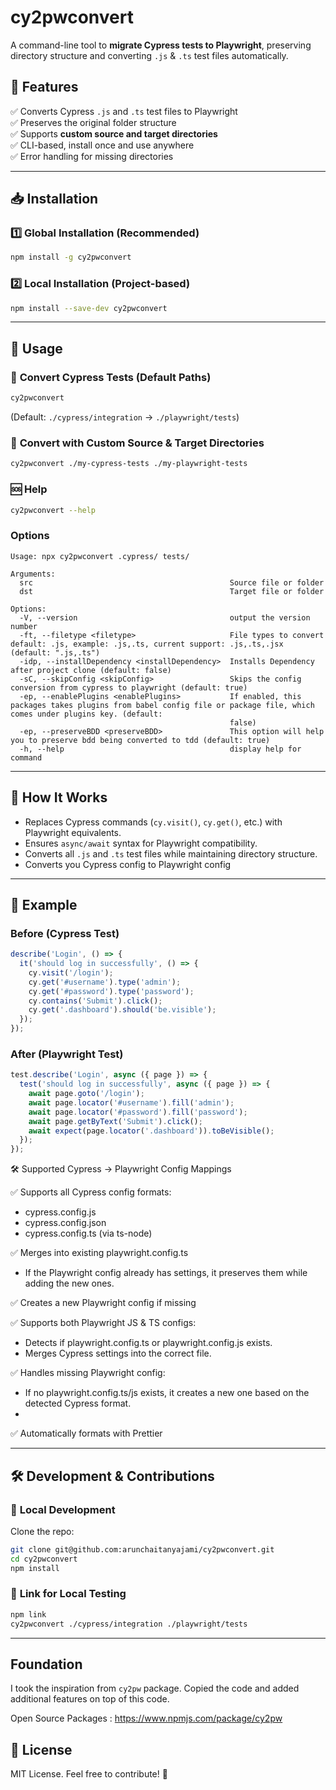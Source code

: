 # cy2pwconvert

A command-line tool to **migrate Cypress tests to Playwright**, preserving directory structure and converting `.js` & `.ts` test files automatically.

## 🚀 Features

✅ Converts Cypress `.js` and `.ts` test files to Playwright  
✅ Preserves the original folder structure  
✅ Supports **custom source and target directories**  
✅ CLI-based, install once and use anywhere  
✅ Error handling for missing directories

---

## 📥 Installation

### 1️⃣ **Global Installation** (Recommended)
```sh
npm install -g cy2pwconvert
```

### 2️⃣ **Local Installation (Project-based)**
```sh
npm install --save-dev cy2pwconvert
```

---

## 📌 Usage

### 🔄 **Convert Cypress Tests (Default Paths)**
```sh
cy2pwconvert
```
(Default: `./cypress/integration` → `./playwright/tests`)

### 📂 **Convert with Custom Source & Target Directories**
```sh
cy2pwconvert ./my-cypress-tests ./my-playwright-tests
```

### 🆘 **Help**
```sh
cy2pwconvert --help
```

### **Options**
```shell
Usage: npx cy2pwconvert .cypress/ tests/

Arguments:
  src                                            Source file or folder
  dst                                            Target file or folder

Options:
  -V, --version                                  output the version number
  -ft, --filetype <filetype>                     File types to convert default: .js, example: .js,.ts, current support: .js,.ts,.jsx (default: ".js,.ts")
  -idp, --installDependency <installDependency>  Installs Dependency after project clone (default: false)
  -sC, --skipConfig <skipConfig>                 Skips the config conversion from cypress to playwright (default: true)
  -ep, --enablePlugins <enablePlugins>           If enabled, this packages takes plugins from babel config file or package file, which comes under plugins key. (default:
                                                 false)
  -ep, --preserveBDD <preserveBDD>               This option will help you to preserve bdd being converted to tdd (default: true)
  -h, --help                                     display help for command

```

---

## 🔧 How It Works

- Replaces Cypress commands (`cy.visit()`, `cy.get()`, etc.) with Playwright equivalents.
- Ensures `async/await` syntax for Playwright compatibility.
- Converts all `.js` and `.ts` test files while maintaining directory structure.
- Converts you Cypress config to Playwright config

---

## 📖 Example
### **Before (Cypress Test)**
```js
describe('Login', () => {
  it('should log in successfully', () => {
    cy.visit('/login');
    cy.get('#username').type('admin');
    cy.get('#password').type('password');
    cy.contains('Submit').click();
    cy.get('.dashboard').should('be.visible');
  });
});
```

### **After (Playwright Test)**
```js
test.describe('Login', async ({ page }) => {
  test('should log in successfully', async ({ page }) => {
    await page.goto('/login');
    await page.locator('#username').fill('admin');
    await page.locator('#password').fill('password');
    await page.getByText('Submit').click();
    await expect(page.locator('.dashboard')).toBeVisible();
  });
});
```

🛠 Supported Cypress → Playwright Config Mappings

✅ Supports all Cypress config formats:
* cypress.config.js
* cypress.config.json
* cypress.config.ts (via ts-node)

✅ Merges into existing playwright.config.ts
* If the Playwright config already has settings, it preserves them while adding the new ones.

✅ Creates a new Playwright config if missing

✅ Supports both Playwright JS & TS configs:
* Detects if playwright.config.ts or playwright.config.js exists.
* Merges Cypress settings into the correct file.

✅ Handles missing Playwright config:

* If no playwright.config.ts/js exists, it creates a new one based on the detected Cypress format.
* 
✅ Automatically formats with Prettier


---

## 🛠 Development & Contributions
### 🔧 **Local Development**
Clone the repo:
```sh
git clone git@github.com:arunchaitanyajami/cy2pwconvert.git
cd cy2pwconvert
npm install
```

### 🔗 **Link for Local Testing**
```sh
npm link
cy2pwconvert ./cypress/integration ./playwright/tests
```

---

## Foundation

I took the inspiration from ``cy2pw`` package.
Copied the code and added additional features on top of this code.

Open Source Packages : https://www.npmjs.com/package/cy2pw


## 📝 License
MIT License. Feel free to contribute! 🚀

